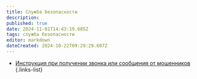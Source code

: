 ```yaml
---
title: Служба безопасности
description: 
published: true
date: 2024-11-01T14:43:19.685Z
tags: служба безопасности
editor: markdown
dateCreated: 2024-10-22T09:29:29.607Z
---
```


- [Инструкция при получении звонка или сообщения от мошенников](/Офис/Служба_безопасности/Инструкция_при_получении_звонка_или_сообщения_от_мошенников)
{.links-list}